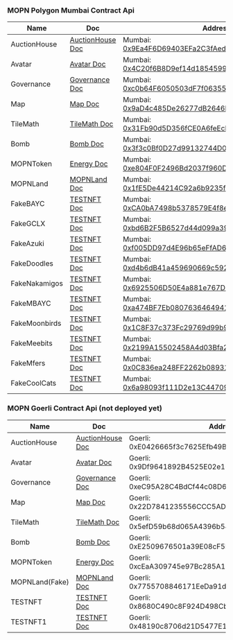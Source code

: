 ### MOPN Polygon Mumbai Contract Api

| Name          | Doc                                 | Address                                                                                                                                 |
| ------------- | ----------------------------------- | --------------------------------------------------------------------------------------------------------------------------------------- |
| AuctionHouse  | [AuctionHouse Doc](AuctionHouse.md) | Mumbai: [0x9Ea4F6D69403EFa2C3fAeda2b23d12F28d3196D2](https://mumbai.polygonscan.com/address/0x9Ea4F6D69403EFa2C3fAeda2b23d12F28d3196D2) |
| Avatar        | [Avatar Doc](Avatar.md)             | Mumbai: [0x4C20f6B8D9ef14d1854599110A3C35E1572F4526](https://mumbai.polygonscan.com/address/0x4C20f6B8D9ef14d1854599110A3C35E1572F4526) |
| Governance    | [Governance Doc](Governance.md)     | Mumbai: [0xc0b64F6050503dF7f0635518a3F5b1BD0e44a080](https://mumbai.polygonscan.com/address/0xc0b64F6050503dF7f0635518a3F5b1BD0e44a080) |
| Map           | [Map Doc](Map.md)                   | Mumbai: [0x9aD4c485De26277dB2646F548129aE2dC83Ff15A](https://mumbai.polygonscan.com/address/0x9aD4c485De26277dB2646F548129aE2dC83Ff15A) |
| TileMath      | [TileMath Doc](TileMath.md)         | Mumbai: [0x31Fb90d5D356fCE0A6feEcE93C1Ce9f73128D309](https://mumbai.polygonscan.com/address/0x31Fb90d5D356fCE0A6feEcE93C1Ce9f73128D309) |
| Bomb          | [Bomb Doc](Bomb.md)                 | Mumbai: [0x3f3c0Bf0D27d99132744D007524C7EfA3a7298cb](https://mumbai.polygonscan.com/address/0x3f3c0Bf0D27d99132744D007524C7EfA3a7298cb) |
| MOPNToken     | [Energy Doc](MOPNToken.md)          | Mumbai: [0xe804F0F2496Bd2037f960D6E527bcE40E681d5d5](https://mumbai.polygonscan.com/address/0xe804F0F2496Bd2037f960D6E527bcE40E681d5d5) |
| MOPNLand      | [MOPNLand Doc](MOPNLand.md)         | Mumbai: [0x1fE5De44214C92a6b9235f5814A8A5e340B1e163](https://mumbai.polygonscan.com/address/0x1fE5De44214C92a6b9235f5814A8A5e340B1e163) |
| FakeBAYC      | [TESTNFT Doc](TESTNFT.md)           | Mumbai: [0xCA0bA7498b5378579E4f8ec744205E83B8a5095c](https://mumbai.polygonscan.com/address/0xCA0bA7498b5378579E4f8ec744205E83B8a5095c) |
| FakeGCLX      | [TESTNFT Doc](TESTNFT.md)           | Mumbai: [0xbd6B2F5B6527d44d099a39bd575314482cDFB195](https://mumbai.polygonscan.com/address/0xbd6B2F5B6527d44d099a39bd575314482cDFB195) |
| FakeAzuki     | [TESTNFT Doc](TESTNFT.md)           | Mumbai: [0xf005DD97d4E96b65eFfAD658F2A40D2e5f425D43](https://mumbai.polygonscan.com/address/0xf005DD97d4E96b65eFfAD658F2A40D2e5f425D43) |
| FakeDoodles   | [TESTNFT Doc](TESTNFT.md)           | Mumbai: [0xd4b6dB41a459690669c5926599029522E8045283](https://mumbai.polygonscan.com/address/0xd4b6dB41a459690669c5926599029522E8045283) |
| FakeNakamigos | [TESTNFT Doc](TESTNFT.md)           | Mumbai: [0x6925506D50E4a881e767D2495775D7b4854c811b](https://mumbai.polygonscan.com/address/0x6925506D50E4a881e767D2495775D7b4854c811b) |
| FakeMBAYC     | [TESTNFT Doc](TESTNFT.md)           | Mumbai: [0xa474BF7Eb080763646494109c2AF0ad224D789bb](https://mumbai.polygonscan.com/address/0xa474BF7Eb080763646494109c2AF0ad224D789bb) |
| FakeMoonbirds | [TESTNFT Doc](TESTNFT.md)           | Mumbai: [0x1C8F37c373Fc29769d99b90223f342f15b6e3493](https://mumbai.polygonscan.com/address/0x1C8F37c373Fc29769d99b90223f342f15b6e3493) |
| FakeMeebits   | [TESTNFT Doc](TESTNFT.md)           | Mumbai: [0x2199A15502458A4d03Bfa209608f9b7FB499617f](https://mumbai.polygonscan.com/address/0x2199A15502458A4d03Bfa209608f9b7FB499617f) |
| FakeMfers     | [TESTNFT Doc](TESTNFT.md)           | Mumbai: [0x0C836ea248FF2262b08931ACCA10e9ac49D33459](https://mumbai.polygonscan.com/address/0x0C836ea248FF2262b08931ACCA10e9ac49D33459) |
| FakeCoolCats  | [TESTNFT Doc](TESTNFT.md)           | Mumbai: [0x6a98093f111D2e13C44709AB0A308Acd7CdB3D79](https://mumbai.polygonscan.com/address/0x6a98093f111D2e13C44709AB0A308Acd7CdB3D79) |

### MOPN Goerli Contract Api (not deployed yet)

| Name           | Doc                                 | Address                                            |
| -------------- | ----------------------------------- | -------------------------------------------------- |
| AuctionHouse   | [AuctionHouse Doc](AuctionHouse.md) | Goerli: 0xE0426665f3c7625Efb49BD07EE32630E0561D0aA |
| Avatar         | [Avatar Doc](Avatar.md)             | Goerli: 0x9Df9641892B4525E02e168F7D9361057DE456112 |
| Governance     | [Governance Doc](Governance.md)     | Goerli: 0xeC95A28C4BdCf44c08D63761F0519Dc54Dd0Af14 |
| Map            | [Map Doc](Map.md)                   | Goerli: 0x22D7841235556CCC5AD7e70d30470b7f918779e5 |
| TileMath       | [TileMath Doc](TileMath.md)         | Goerli: 0x5efD59b68d065A4396b54E05d1c85E18bBe0df66 |
| Bomb           | [Bomb Doc](Bomb.md)                 | Goerli: 0xE2509676501a39E08cF5D5A6e7c1280C86aDE0C4 |
| MOPNToken      | [Energy Doc](MOPNToken.md)          | Goerli: 0xcEaA309745e97Bc285A108D4C99964e817265175 |
| MOPNLand(Fake) | [MOPNLand Doc](MOPNLand.md)         | Goerli: 0x7755708846171EeDa91dC7C31837Ca2090cBE5bf |
| TESTNFT        | [TESTNFT Doc](TESTNFT.md)           | Goerli: 0x8680C490c8F924D498Cbd4A530d69D7a04E0e7e1 |
| TESTNFT1       | [TESTNFT Doc](TESTNFT.md)           | Goerli: 0x48190c8706d21D5477E10Df13459E409090A3Fd6 |
